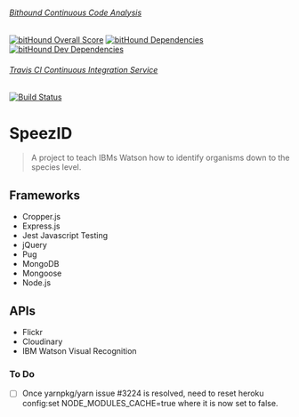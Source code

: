 ###### [Bithound Continuous Code Analysis](https://www.bithound.io/github/elimcjah/SpeezID/) 
[![bitHound Overall Score](https://www.bithound.io/github/elimcjah/SpeezID/badges/score.svg)](https://www.bithound.io/github/elimcjah/SpeezID) [![bitHound Dependencies](https://www.bithound.io/github/elimcjah/SpeezID/badges/dependencies.svg)](https://www.bithound.io/github/elimcjah/SpeezID/master/dependencies/npm) [![bitHound Dev Dependencies](https://www.bithound.io/github/elimcjah/SpeezID/badges/devDependencies.svg)](https://www.bithound.io/github/elimcjah/SpeezID/master/dependencies/npm)

###### [Travis CI Continuous Integration Service](https://travis-ci.org/) 
[![Build Status](https://travis-ci.org/elimcjah/SpeezID.svg?branch=master)](https://travis-ci.org/elimcjah/SpeezID)

# SpeezID

> A project to teach IBMs Watson how to identify organisms down to the species level.

## Frameworks

- Cropper.js
- Express.js
- Jest Javascript Testing
- jQuery
- Pug
- MongoDB
- Mongoose
- Node.js

## APIs

- Flickr
- Cloudinary
- IBM Watson Visual Recognition

### To Do

-[ ] Once yarnpkg/yarn issue #3224 is resolved, need to reset 
      heroku config:set NODE_MODULES_CACHE=true where it is now set to false.


